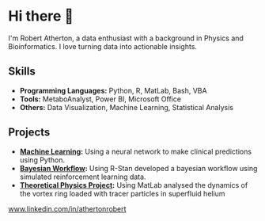 # Hi there 👋

I'm Robert Atherton, a data enthusiast with a background in Physics and Bioinformatics. I love turning data into actionable insights.

## Skills
- **Programming Languages:** Python, R, MatLab, Bash, VBA
- **Tools:** MetaboAnalyst, Power BI, Microsoft Office
- **Others:** Data Visualization, Machine Learning, Statistical Analysis

## Projects
- **[Machine Learning](https://github.com/rxa380/Bioinformatics-MSc-Projects/MachineLearning_Project):** Using a neural network to make clinical predictions using Python.
- **[Bayesian Workflow](https://github.com/rxa380/Bioinformatics-MSc-Projects/ReinforcementLearning_BayesianWorkflow):** Using R-Stan developed a bayesian workflow using simulated reinforcement learning data.
- **[Theoretical Physics Project](https://github.com/rxa380/Bioinformatics-MSc-Projects/TheoreticalPhysics_Project):** Using MatLab analysed the dynamics of the vortex ring loaded with tracer particles in superfluid helium
  
www.linkedin.com/in/athertonrobert
